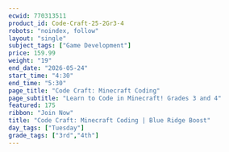 ```yaml
---
ecwid: 770313511
product_id: Code-Craft-25-2Gr3-4
robots: "noindex, follow"
layout: "single"
subject_tags: ["Game Development"]
price: 159.99
weight: "19"
end_date: "2026-05-24"
start_time: "4:30"
end_time: "5:30"
page_title: "Code Craft: Minecraft Coding"
page_subtitle: "Learn to Code in Minecraft! Grades 3 and 4"
featured: 175
ribbon: "Join Now"
title: "Code Craft: Minecraft Coding | Blue Ridge Boost"
day_tags: ["Tuesday"]
grade_tags: ["3rd","4th"]
---
```


